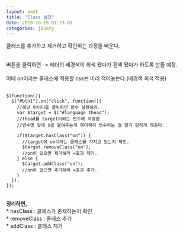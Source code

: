 ```yaml
---
layout: post
title: "Class 설정"
date: 2019-10-19 01:23:01
categories: jQuery
---
```

클래스를 추가하고 제거하고 확인하는 과정을 배운다.<br><br>

버튼을 클릭하면 -> 헤더의 배경색이 회색 됐다가 흰색 됐다가 하도록 만들 예정.<br><br>
이때 on이라는 클래스에 적용할 css는 미리 적어놓는다.(배경색 회색 적용)<br><br>

    $(function(){
      $("#btn1").on("click", function(){  
        //해당 아이디를 클릭하면 함수 실행해라.
        var $target = $("#language thead");  
        //thead를 target이라는 변수에 저장함.
        //변수명 앞에 $를 붙여주는게 제이쿼리 변수라는 걸 알기 편하게 해준다.

        if($target.hasClass("on")) {
          //target에 on이라는 클래스를 가지고 있는지 확인.
          $target.removeClass("on");
          //on이 있으면 제거해라 =효과 제거.
        } else {
          $target.addClass("on");
          //on이 없으면 추가해라 =효과 추가.
        }
      });
    });

<br>
<b>정리하면,</b><br>
* hasClass : 클래스가 존재하는지 확인<br>
* removeClass : 클래스 추가<br>
* addClass : 클래스 제거<br>
